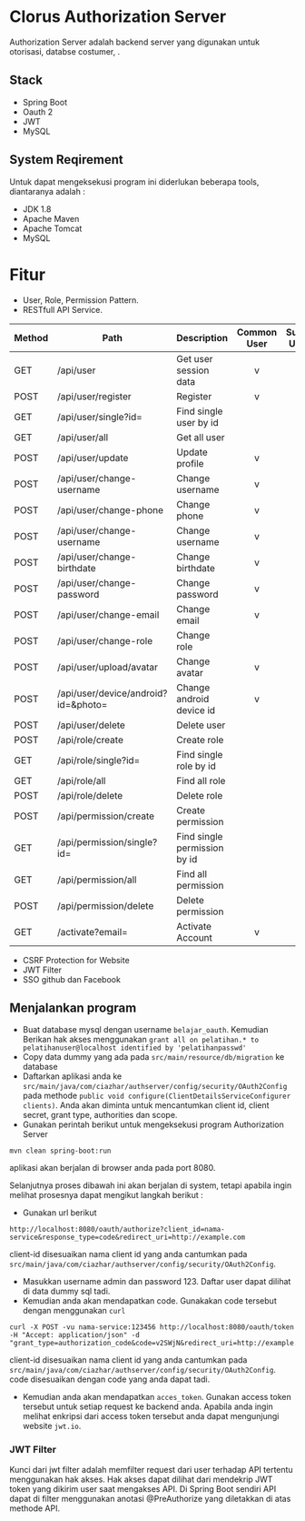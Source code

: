 # Clorus Authorization Server
Authorization Server adalah backend server yang digunakan untuk otorisasi, databse costumer, .

## Stack 
- Spring Boot
- Oauth 2
- JWT
- MySQL

## System Reqirement
Untuk dapat mengeksekusi program ini diderlukan beberapa tools, diantaranya adalah :
- JDK 1.8
- Apache Maven
- Apache Tomcat
- MySQL

# Fitur
- User, Role, Permission Pattern.
- RESTfull API Service.

Method	| Path	| Description	| Common User	| Super User
------------- | ------------------------- | ------------- |:-------------:|:----------------:|
GET	| /api/user	| Get user session data	| v | v	
POST	| /api/user/register	| Register	| v | v
GET	| /api/user/single?id=	| Find single user by id	|   | 	v
GET	| /api/user/all| Get all user	|  | v
POST	| /api/user/update	| Update profile	| v | v
POST	| /api/user/change-username	| Change username	| v | v
POST	| /api/user/change-phone	| Change phone	|  v | v
POST	| /api/user/change-username	| Change username	| v | v
POST	| /api/user/change-birthdate	| Change birthdate	| v | v
POST	| /api/user/change-password	| Change password	| v | v
POST	| /api/user/change-email	| Change email	| v | v
POST	| /api/user/change-role	| Change role	|   | v
POST	| /api/user/upload/avatar	| Change avatar	| v | v
POST	| /api/user/device/android?id=&photo=	| Change android device id	| v | v
POST	| /api/user/delete	| Delete user	|   | v
POST	| /api/role/create	| Create role	|   | v
GET	| /api/role/single?id= | Find single role by id	|   | v
GET	| /api/role/all	| Find all role	|   | v
POST	| /api/role/delete	| Delete role	|   | v
POST	| /api/permission/create	| Create permission	|   | v
GET	| /api/permission/single?id= | Find single permission by id	|   | v
GET	| /api/permission/all	| Find all permission|   | v
POST	| /api/permission/delete	| Delete permission	|   | v
GET	| /activate?email=	| Activate Account	|  v  |  v 

- CSRF Protection for Website
- JWT Filter
- SSO github dan Facebook


## Menjalankan program
- Buat database mysql dengan username `belajar_oauth`. Kemudian Berikan hak akses menggunakan `grant all on pelatihan.* to pelatihanuser@localhost identified by 'pelatihanpasswd'`
- Copy data dummy yang ada pada `src/main/resource/db/migration` ke database
- Daftarkan aplikasi anda ke `src/main/java/com/ciazhar/authserver/config/security/OAuth2Config` pada methode `public void configure(ClientDetailsServiceConfigurer clients)`. Anda akan diminta untuk mencantumkan client id, client secret, grant type, authorities dan scope.   
- Gunakan perintah berikut untuk mengeksekusi program Authorization Server
```
mvn clean spring-boot:run
```
aplikasi akan berjalan di browser anda pada port 8080.

Selanjutnya proses dibawah ini akan berjalan di system, tetapi apabila ingin melihat prosesnya dapat mengikut langkah berikut :
- Gunakan url berikut 
```
http://localhost:8080/oauth/authorize?client_id=nama-service&response_type=code&redirect_uri=http://example.com
```
client-id disesuaikan nama client id yang anda cantumkan pada `src/main/java/com/ciazhar/authserver/config/security/OAuth2Config`.
- Masukkan username admin dan password 123. Daftar user dapat dilihat di data dummy sql tadi. 
- Kemudian anda akan mendapatkan code. Gunakakan code tersebut dengan menggunakan `curl`
```
curl -X POST -vu nama-service:123456 http://localhost:8080/oauth/token -H "Accept: application/json" -d "grant_type=authorization_code&code=v2SWjN&redirect_uri=http://example.com"
```
client-id disesuaikan nama client id yang anda cantumkan pada `src/main/java/com/ciazhar/authserver/config/security/OAuth2Config`. code disesuaikan dengan code yang anda dapat tadi.
- Kemudian anda akan mendapatkan `acces_token`. Gunakan access token tersebut untuk setiap request ke backend anda. Apabila anda ingin melihat enkripsi dari access token tersebut anda dapat mengunjungi website `jwt.io`.

### JWT Filter
Kunci dari jwt filter adalah memfilter request dari user terhadap API tertentu menggunakan hak akses. Hak akses dapat dilihat dari mendekrip JWT token yang dikirim user saat mengakses API. Di Spring Boot sendiri API dapat di filter menggunakan anotasi @PreAuthorize yang diletakkan di atas methode API. 